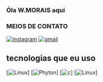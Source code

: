 ### Óla W.MORAIS aqui

### MEIOS DE CONTATO

[![instagram](https://img.shields.io/badge/Instagram-E4405F?style=for-the-badge&logo=instagram&logoColor=white)](https://www.instagram.com/wanderson2.5)
[![gmail](https://img.shields.io/badge/Gmail-D14836?style=for-the-badge&logo=gmail&logoColor=white)](wandersonmoraisdesousa@gmail.com)

## tecnologias que eu uso

[![Linux](https://img.shields.io/badge/Linux-FCC624?style=for-the-badge&logo=linux&logoColor=black)]
[![Phyton](https://img.shields.io/badge/Python-14354C?style=for-the-badge&logo=python&logoColor=white)]
[![c](https://img.shields.io/badge/C%23-239120?style=for-the-badge&logo=c-sharp&logoColor=white)]
[![Linux](https://img.shields.io/badge/Java-ED8B00?style=for-the-badge&logo=openjdk&logoColor=white)]

